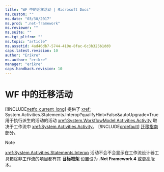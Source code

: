 ```yaml
---
title: "WF 中的迁移活动 | Microsoft Docs"
ms.custom: ""
ms.date: "03/30/2017"
ms.prod: ".net-framework"
ms.reviewer: ""
ms.suite: ""
ms.tgt_pltfrm: ""
ms.topic: "article"
ms.assetid: 4ad46db7-5744-410e-8fac-6c3b325b1dd0
caps.latest.revision: 10
author: "Erikre"
ms.author: "erikre"
manager: "erikre"
caps.handback.revision: 10
---
```

# WF 中的迁移活动
[!INCLUDE[netfx_current_long](../../../includes/netfx-current-long-md.md)] 提供了 <xref:> System.Activities.Statements.Interop?qualifyHint=False&autoUpgrade=True 用于执行派生的活动的活动 <xref:System.WorkflowModel.Activities.Activity> 取决于工作流中 <xref:System.Activities.Activity>。 [!INCLUDE[crdefault](../../../includes/crdefault-md.md)]  [迁移指南](../../../docs/framework/windows-workflow-foundation//migration-guidance.md) 部分。  
  
> [!NOTE]
>   <xref:System.Activities.Statements.Interop> 活动不会不会显示在工作流设计器工具箱除非工作流的项目都有其 **目标框架** 设置设为 **.Net Framework 4** 或更高版本。